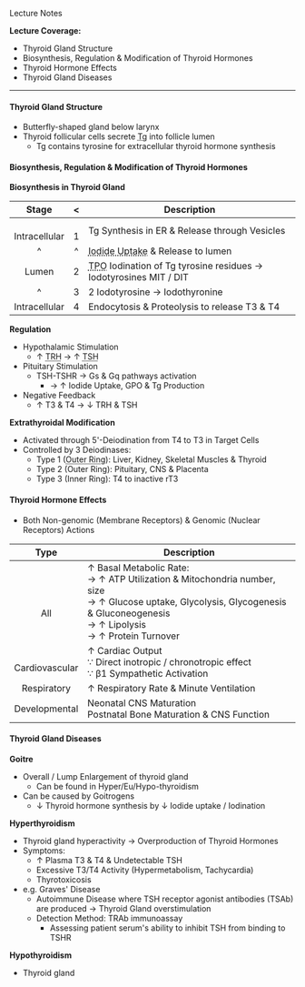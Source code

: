Lecture Notes

**Lecture Coverage:**
- Thyroid Gland Structure
- Biosynthesis, Regulation & Modification of Thyroid Hormones
- Thyroid Hormone Effects
- Thyroid Gland Diseases

---
#### **Thyroid Gland Structure**
- Butterfly-shaped gland below larynx
- Thyroid follicular cells secrete <abbr Title="Thyroglobulin">Tg</abbr> into follicle lumen
	- Tg contains tyrosine for extracellular thyroid hormone synthesis


#### **Biosynthesis, Regulation & Modification of Thyroid Hormones**
**Biosynthesis in Thyroid Gland**

|       Stage       |   <   | Description                                                                                              |
| :---------------: | :---: | -------------------------------------------------------------------------------------------------------- |
| <br>Intracellular | <br>1 | Tg Synthesis in ER & Release through Vesicles                                                            |
|         ^         |   ^   | <abbr Title="Sodium Iodide Symporter">Iodide Uptake</abbr> & Release to lumen                            |
|       Lumen       |   2   | <abbr Title="Thyroid Peroxidase">TPO</abbr> Iodination of Tg tyrosine residues → Iodotyrosines MIT / DIT |
|         ^         |   3   | 2 Iodotyrosine → Iodothyronine                                                                           |
|   Intracellular   |   4   | Endocytosis & Proteolysis to release T3 & T4                                                             |
**Regulation**
- Hypothalamic Stimulation
	- ↑ <abbr Title="Thyrotropin-Releasing Hormone">TRH</abbr> → ↑ <abbr Title="Thyroid Stimulating Hormone">TSH</abbr>
- Pituitary Stimulation
	- TSH-TSHR → Gs & Gq pathways activation
		- → ↑ Iodide Uptake, GPO & Tg Production
- Negative Feedback
	- ↑ T3 & T4 → ↓ TRH & TSH

**Extrathyroidal Modification**
- Activated through 5'-Deiodination from T4 to T3 in Target Cells
- Controlled by 3 Deiodinases:
	- Type 1 (<abbr Title="5' (Iodotyrosine farther from COOH end)">Outer Ring</abbr>): Liver, Kidney, Skeletal Muscles & Thyroid
	- Type 2 (Outer Ring): Pituitary, CNS & Placenta
	- Type 3 (Inner Ring): T4 to inactive rT3


#### **Thyroid Hormone Effects**
- Both Non-genomic (Membrane Receptors) & Genomic (Nuclear Receptors) Actions

|        Type        | Description                                                                                                                                                                           |
| :----------------: | ------------------------------------------------------------------------------------------------------------------------------------------------------------------------------------- |
|    <br><br>All     | ↑ Basal Metabolic Rate:<br>→ ↑ ATP Utilization & Mitochondria number, size<br>→ ↑ Glucose uptake, Glycolysis, Glycogenesis & Gluconeogenesis<br>→ ↑ Lipolysis<br>→ ↑ Protein Turnover |
| <br>Cardiovascular | ↑ Cardiac Output<br>∵ Direct inotropic / chronotropic effect<br>∵ β1 Sympathetic Activation                                                                                           |
|    Respiratory     | ↑ Respiratory Rate & Minute Ventilation                                                                                                                                               |
|   Developmental    | Neonatal CNS Maturation<br>Postnatal Bone Maturation & CNS Function                                                                                                                   |


#### **Thyroid Gland Diseases**
**Goitre**
- Overall / Lump Enlargement of thyroid gland
	- Can be found in Hyper/Eu/Hypo-thyroidism
- Can be caused by Goitrogens
	- ↓ Thyroid hormone synthesis by ↓ Iodide uptake / Iodination

**Hyperthyroidism**
- Thyroid gland hyperactivity → Overproduction of Thyroid Hormones
- Symptoms:
	- ↑ Plasma T3 & T4 & Undetectable TSH
	- Excessive T3/T4 Activity (Hypermetabolism, Tachycardia)
	- Thyrotoxicosis
- e.g. Graves' Disease
	- Autoimmune Disease where TSH receptor agonist antibodies (TSAb) are produced → Thyroid Gland overstimulation
	- Detection Method: TRAb immunoassay
		- Assessing patient serum's ability to inhibit TSH from binding to TSHR

**Hypothyroidism**
- Thyroid gland 